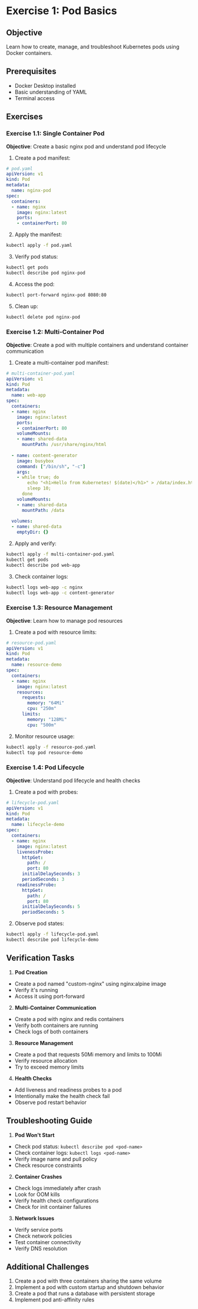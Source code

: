 # Exercise 1: Pod Basics

## Objective
Learn how to create, manage, and troubleshoot Kubernetes pods using Docker containers.

## Prerequisites
- Docker Desktop installed
- Basic understanding of YAML
- Terminal access

## Exercises

### Exercise 1.1: Single Container Pod
**Objective**: Create a basic nginx pod and understand pod lifecycle

1. Create a pod manifest:
```yaml
# pod.yaml
apiVersion: v1
kind: Pod
metadata:
  name: nginx-pod
spec:
  containers:
  - name: nginx
    image: nginx:latest
    ports:
    - containerPort: 80
```

2. Apply the manifest:
```bash
kubectl apply -f pod.yaml
```

3. Verify pod status:
```bash
kubectl get pods
kubectl describe pod nginx-pod
```

4. Access the pod:
```bash
kubectl port-forward nginx-pod 8080:80
```

5. Clean up:
```bash
kubectl delete pod nginx-pod
```

### Exercise 1.2: Multi-Container Pod
**Objective**: Create a pod with multiple containers and understand container communication

1. Create a multi-container pod manifest:
```yaml
# multi-container-pod.yaml
apiVersion: v1
kind: Pod
metadata:
  name: web-app
spec:
  containers:
  - name: nginx
    image: nginx:latest
    ports:
    - containerPort: 80
    volumeMounts:
    - name: shared-data
      mountPath: /usr/share/nginx/html
  
  - name: content-generator
    image: busybox
    command: ["/bin/sh", "-c"]
    args:
    - while true; do
        echo "<h1>Hello from Kubernetes! $(date)</h1>" > /data/index.html;
        sleep 10;
      done
    volumeMounts:
    - name: shared-data
      mountPath: /data
  
  volumes:
  - name: shared-data
    emptyDir: {}
```

2. Apply and verify:
```bash
kubectl apply -f multi-container-pod.yaml
kubectl get pods
kubectl describe pod web-app
```

3. Check container logs:
```bash
kubectl logs web-app -c nginx
kubectl logs web-app -c content-generator
```

### Exercise 1.3: Resource Management
**Objective**: Learn how to manage pod resources

1. Create a pod with resource limits:
```yaml
# resource-pod.yaml
apiVersion: v1
kind: Pod
metadata:
  name: resource-demo
spec:
  containers:
  - name: nginx
    image: nginx:latest
    resources:
      requests:
        memory: "64Mi"
        cpu: "250m"
      limits:
        memory: "128Mi"
        cpu: "500m"
```

2. Monitor resource usage:
```bash
kubectl apply -f resource-pod.yaml
kubectl top pod resource-demo
```

### Exercise 1.4: Pod Lifecycle
**Objective**: Understand pod lifecycle and health checks

1. Create a pod with probes:
```yaml
# lifecycle-pod.yaml
apiVersion: v1
kind: Pod
metadata:
  name: lifecycle-demo
spec:
  containers:
  - name: nginx
    image: nginx:latest
    livenessProbe:
      httpGet:
        path: /
        port: 80
      initialDelaySeconds: 3
      periodSeconds: 3
    readinessProbe:
      httpGet:
        path: /
        port: 80
      initialDelaySeconds: 5
      periodSeconds: 5
```

2. Observe pod states:
```bash
kubectl apply -f lifecycle-pod.yaml
kubectl describe pod lifecycle-demo
```

## Verification Tasks

1. **Pod Creation**
- Create a pod named "custom-nginx" using nginx:alpine image
- Verify it's running
- Access it using port-forward

2. **Multi-Container Communication**
- Create a pod with nginx and redis containers
- Verify both containers are running
- Check logs of both containers

3. **Resource Management**
- Create a pod that requests 50Mi memory and limits to 100Mi
- Verify resource allocation
- Try to exceed memory limits

4. **Health Checks**
- Add liveness and readiness probes to a pod
- Intentionally make the health check fail
- Observe pod restart behavior

## Troubleshooting Guide

1. **Pod Won't Start**
- Check pod status: `kubectl describe pod <pod-name>`
- Check container logs: `kubectl logs <pod-name>`
- Verify image name and pull policy
- Check resource constraints

2. **Container Crashes**
- Check logs immediately after crash
- Look for OOM kills
- Verify health check configurations
- Check for init container failures

3. **Network Issues**
- Verify service ports
- Check network policies
- Test container connectivity
- Verify DNS resolution

## Additional Challenges

1. Create a pod with three containers sharing the same volume
2. Implement a pod with custom startup and shutdown behavior
3. Create a pod that runs a database with persistent storage
4. Implement pod anti-affinity rules
